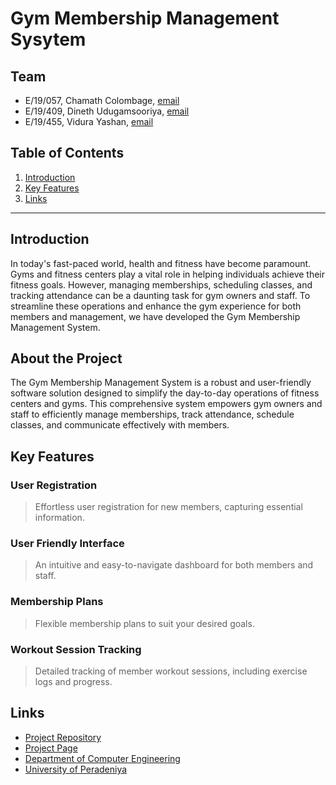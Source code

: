 

[comment]: # "This is the standard layout for the project, but you can clean this and use your own template"

# Gym Membership Management Sysytem

<!-- 
---

This is a sample image, to show how to add images to your page. To learn more options, please refer [this](https://projects.ce.pdn.ac.lk/docs/faq/how-to-add-an-image/)

![Sample Image](./images/sample.png)
 -->

## Team
-  E/19/057, Chamath Colombage, [email](mailto:e19057@eng.pdn.ac.lk)
-  E/19/409, Dineth Udugamsooriya, [email](mailto:e19409@eng.pdn.ac.lk)
-  E/19/455, Vidura Yashan, [email](mailto:e19455@eng.pdn.ac.lk)


## Table of Contents
1. [Introduction](#introduction)
2. [Key Features](#key-features)
3. [Links](#links)

---

## Introduction

In today's fast-paced world, health and fitness have become paramount. Gyms and fitness centers play a vital role in helping individuals achieve their fitness goals. However, managing memberships, scheduling classes, and tracking attendance can be a daunting task for gym owners and staff. To streamline these operations and enhance the gym experience for both members and management, we have developed the Gym Membership Management System.

## About the Project

The Gym Membership Management System is a robust and user-friendly software solution designed to simplify the day-to-day operations of fitness centers and gyms. This comprehensive system empowers gym owners and staff to efficiently manage memberships, track attendance, schedule classes, and communicate effectively with members.

## Key Features

### User Registration
> Effortless user registration for new members, capturing essential information.

### User Friendly Interface
> An intuitive and easy-to-navigate dashboard for both members and staff.

### Membership Plans
> Flexible membership plans to suit your desired goals.

### Workout Session Tracking
> Detailed tracking of member workout sessions, including exercise logs and progress.

## Links

- [Project Repository](https://github.com/cepdnaclk/e19-co225-Baby-Developement-Tracking-System-Mobileapplication)
- [Project Page](https://cepdnaclk.github.io/e19-co225-Baby-Developement-Tracking-System-Mobileapplication/)
- [Department of Computer Engineering](http://www.ce.pdn.ac.lk/)
- [University of Peradeniya](https://eng.pdn.ac.lk/)


[//]: # (Please refer this to learn more about Markdown syntax)
[//]: # (https://github.com/adam-p/markdown-here/wiki/Markdown-Cheatsheet)
